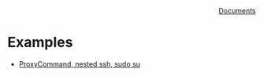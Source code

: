 
<div style="text-align:right"><a href="../index">Documents</a></div>

# Examples
- [ProxyCommand, nested ssh, sudo su](https://iapyeh.github.io/sshscript/examples/proxycommand-ssh) 
